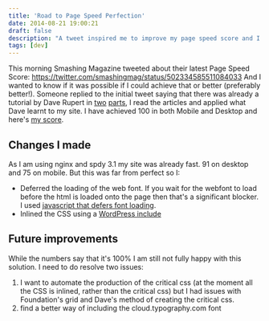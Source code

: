 ```yaml
---
title: 'Road to Page Speed Perfection'
date: 2014-08-21 19:00:21
draft: false
description: "A tweet inspired me to improve my page speed score and I managed to get both mobile and desktop to 100."
tags: [dev]
---
```


This morning Smashing Magazine tweeted about their latest Page Speed Score: https://twitter.com/smashingmag/status/502334585511084033 And I wanted to know if it was possible if I could achieve that or better (preferably better!). Someone replied to the initial tweet saying that there was already a tutorial by Dave Rupert in [two](http://daverupert.com/2014/07/rwd-bloat/) [parts](http://daverupert.com/2014/07/rwd-bloat-part-ii/), I read the articles and applied what Dave learnt to my site. I have achieved 100 in both Mobile and Desktop and here's [my score](https://developers.google.com/speed/pagespeed/insights/?url=https%3A%2F%2Fbig-andy.co.uk).

Changes I made
--------------

As I am using nginx and spdy 3.1 my site was already fast. 91 on desktop and 75 on mobile. But this was far from perfect so I:

*   Deferred the loading of the web font. If you wait for the webfont to load before the html is loaded onto the page then that's a significant blocker. I used [javascript that defers font loading](https://gist.github.com/hdragomir/8f00ce2581795fd7b1b7).
*   Inlined the CSS using a [WordPress include](https://github.com/bigandy/big-andy.co.uk/blob/master/content/themes/v4/header.php#L9)

Future improvements
-------------------

While the numbers say that it's 100% I am still not fully happy with this solution. I need to do resolve two issues:

1.  I want to automate the production of the critical css (at the moment all the CSS is inlined, rather than the critical css) but I had issues with Foundation's grid and Dave's method of creating the critical css.
2.  find a better way of including the cloud.typography.com font